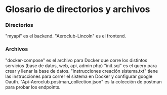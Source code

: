 # Glosario de directorios y archivos

### Directorios

"myapi" es el backend.
"Aeroclub-Lincoln" es el frontend.

### Archivos

"docker-compose" es el archivo para Docker que corre los distintos servicios (base de datos, web, api, admin php)
"init.sql" es el query para crear y llenar la base de datos.
"instrucciones creación sistema.txt" tiene las instrucciones para correr el sistema en Docker y configurar google Oauth.
"Api-Aeroclub.postman_collection.json" es la colección de postman para probar los endpoints.